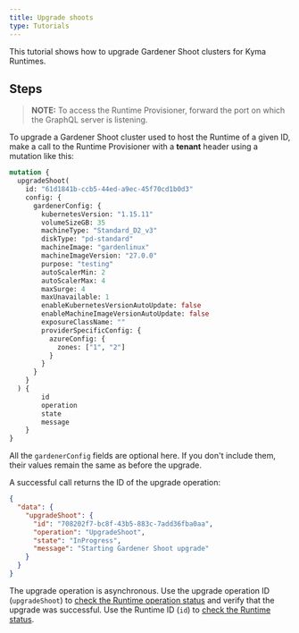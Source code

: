 ```yaml
---
title: Upgrade shoots
type: Tutorials
---
```


This tutorial shows how to upgrade Gardener Shoot clusters for Kyma Runtimes.

## Steps

> **NOTE:** To access the Runtime Provisioner, forward the port on which the GraphQL server is listening.

To upgrade a Gardener Shoot cluster used to host the Runtime of a given ID, make a call to the Runtime Provisioner with a **tenant** header using a mutation like this:  

```graphql
mutation { 
  upgradeShoot(
    id: "61d1841b-ccb5-44ed-a9ec-45f70cd1b0d3"
    config: {
      gardenerConfig: {
        kubernetesVersion: "1.15.11"
        volumeSizeGB: 35
        machineType: "Standard_D2_v3"
        diskType: "pd-standard"
        machineImage: "gardenlinux"
        machineImageVersion: "27.0.0"
        purpose: "testing"
        autoScalerMin: 2
        autoScalerMax: 4
        maxSurge: 4
        maxUnavailable: 1
        enableKubernetesVersionAutoUpdate: false
        enableMachineImageVersionAutoUpdate: false
        exposureClassName: ""
        providerSpecificConfig: { 
          azureConfig: {
            zones: ["1", "2"]
          } 
        }
      }
    }
  ) {
        id 
        operation 
        state 
        message
    } 
}
```

All the `gardenerConfig` fields are optional here. If you don't include them, their values remain the same as before the upgrade.

A successful call returns the ID of the upgrade operation:

```json
{
  "data": {
    "upgradeShoot": {
      "id": "708202f7-bc8f-43b5-883c-7add36fba0aa",
      "operation": "UpgradeShoot",
      "state": "InProgress",
      "message": "Starting Gardener Shoot upgrade"
    }
  }
}
```

The upgrade operation is asynchronous. Use the upgrade operation ID (`upgradeShoot`) to [check the Runtime operation status](08-03-runtime-operation-status.md) and verify that the upgrade was successful. Use the Runtime ID (`id`) to [check the Runtime status](08-04-runtime-status.md). 